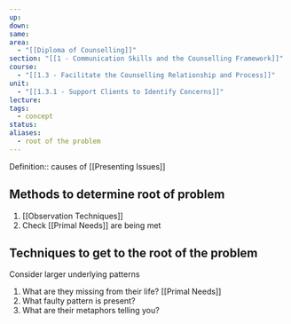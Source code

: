 ```yaml
---
up: 
down: 
same: 
area:
  - "[[Diploma of Counselling]]"
section: "[[1 - Communication Skills and the Counselling Framework]]"
course:
  - "[[1.3 - Facilitate the Counselling Relationship and Process]]"
unit:
  - "[[1.3.1 - Support Clients to Identify Concerns]]"
lecture: 
tags:
  - concept
status: 
aliases:
  - root of the problem
---
```

Definition:: causes of [[Presenting Issues]]

## Methods to determine root of problem
1. [[Observation Techniques]]
2. Check [[Primal Needs]] are being met
## Techniques to get to the root of the problem
Consider larger underlying patterns
1. What are they missing from their life? [[Primal Needs]]
2. What faulty pattern is present?
3. What are their metaphors telling you?